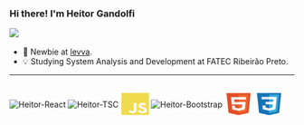 ### Hi there! I'm Heitor Gandolfi

<a href="https://www.linkedin.com/in/heitorgandolfi/" target="_blank"><img src="https://img.shields.io/badge/LinkedIn-0077B5?style=for-the-badge&logo=linkedin&logoColor=white" target="_blank"></a>

- 🌱 Newbie at <a href="https://www.linkedin.com/company/levva/mycompany/">levva</a>.
- 💡 Studying System Analysis and Development at FATEC Ribeirão Preto.

<hr>

<div style="display: inline_block"><br>
  <img align="center" alt="Heitor-React" height="40" width="50" src="https://cdn.jsdelivr.net/gh/devicons/devicon/icons/react/react-original.svg">
  <img align="center" alt="Heitor-TSC" height="40" width="50" src="https://cdn.jsdelivr.net/gh/devicons/devicon/icons/typescript/typescript-original.svg">   
  <img align="center" alt="Heitor-Js" height="40" width="50" src="https://raw.githubusercontent.com/devicons/devicon/master/icons/javascript/javascript-plain.svg">
  <img align="center" alt="Heitor-Bootstrap" height="50" width="60" src="https://cdn.jsdelivr.net/gh/devicons/devicon/icons/bootstrap/bootstrap-original.svg"> 
  <img align="center" alt="Heitor-HTML" height="40" width="50" src="https://raw.githubusercontent.com/devicons/devicon/master/icons/html5/html5-original.svg">
  <img align="center" alt="Heitor-CSS" height="40" width="50" src="https://raw.githubusercontent.com/devicons/devicon/master/icons/css3/css3-original.svg"> 
</div>
